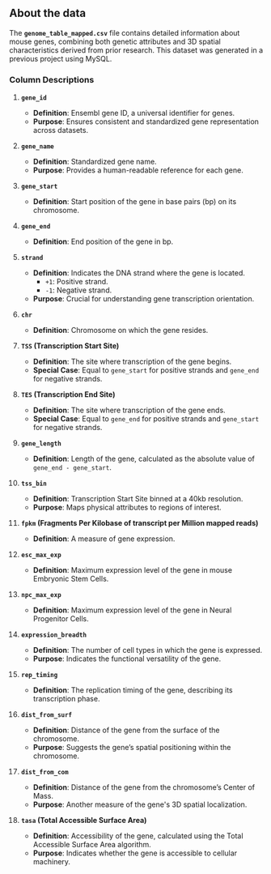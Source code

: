 ## About the data

The **`genome_table_mapped.csv`** file contains detailed information about mouse genes, combining both genetic attributes and 3D spatial characteristics derived from prior research. This dataset was generated in a previous project using MySQL.

### Column Descriptions

1. **`gene_id`**  
   - **Definition**: Ensembl gene ID, a universal identifier for genes.  
   - **Purpose**: Ensures consistent and standardized gene representation across datasets.  

2. **`gene_name`**  
   - **Definition**: Standardized gene name.  
   - **Purpose**: Provides a human-readable reference for each gene.  

3. **`gene_start`**  
   - **Definition**: Start position of the gene in base pairs (bp) on its chromosome.  

4. **`gene_end`**  
   - **Definition**: End position of the gene in bp.  

5. **`strand`**  
   - **Definition**: Indicates the DNA strand where the gene is located.  
     - `+1`: Positive strand.  
     - `-1`: Negative strand.  
   - **Purpose**: Crucial for understanding gene transcription orientation.  

6. **`chr`**  
   - **Definition**: Chromosome on which the gene resides.  

7. **`TSS` (Transcription Start Site)**  
   - **Definition**: The site where transcription of the gene begins.  
   - **Special Case**: Equal to `gene_start` for positive strands and `gene_end` for negative strands.  

8. **`TES` (Transcription End Site)**  
   - **Definition**: The site where transcription of the gene ends.  
   - **Special Case**: Equal to `gene_end` for positive strands and `gene_start` for negative strands.  

9. **`gene_length`**  
   - **Definition**: Length of the gene, calculated as the absolute value of `gene_end - gene_start`.  

10. **`tss_bin`**  
    - **Definition**: Transcription Start Site binned at a 40kb resolution.  
    - **Purpose**: Maps physical attributes to regions of interest.  

11. **`fpkm` (Fragments Per Kilobase of transcript per Million mapped reads)**  
    - **Definition**: A measure of gene expression.  

12. **`esc_max_exp`**  
    - **Definition**: Maximum expression level of the gene in mouse Embryonic Stem Cells.  

13. **`npc_max_exp`**  
    - **Definition**: Maximum expression level of the gene in Neural Progenitor Cells.  

14. **`expression_breadth`**  
    - **Definition**: The number of cell types in which the gene is expressed.  
    - **Purpose**: Indicates the functional versatility of the gene.  

15. **`rep_timing`**  
    - **Definition**: The replication timing of the gene, describing its transcription phase.  

16. **`dist_from_surf`**  
    - **Definition**: Distance of the gene from the surface of the chromosome.  
    - **Purpose**: Suggests the gene’s spatial positioning within the chromosome.  

17. **`dist_from_com`**  
    - **Definition**: Distance of the gene from the chromosome’s Center of Mass.  
    - **Purpose**: Another measure of the gene's 3D spatial localization.  

18. **`tasa` (Total Accessible Surface Area)**  
    - **Definition**: Accessibility of the gene, calculated using the Total Accessible Surface Area algorithm.  
    - **Purpose**: Indicates whether the gene is accessible to cellular machinery.  

